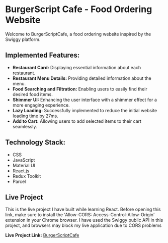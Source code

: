 # BurgerScript Cafe - Food Ordering Website

Welcome to BurgerScriptCafe, a food ordering website inspired by the Swiggy platform.

## Implemented Features:

- **Restaurant Card:** Displaying essential information about each restaurant.
- **Restaurant Menu Details:** Providing detailed information about the menu.
- **Food Searching and Filtration:** Enabling users to easily find their desired food items.
- **Shimmer UI:** Enhancing the user interface with a shimmer effect for a more engaging experience.
- **Lazy Loading:** Successfully implemented to reduce the initial website loading time by 27ms.
- **Add to Cart:** Allowing users to add selected items to their cart seamlessly.

## Technology Stack:

- CSS
- JavaScript
- Material UI
- React.js
- Redux Toolkit
- Parcel


## Live Project
This is the live project I have built while learning React. Before opening this link, make sure to install the 'Allow-CORS: Access-Control-Allow-Origin' extension in your Chrome browser. I have used the Swiggy public API in this project, and browsers may block my live application due to CORS problems

**Live Project Link:** [BurgerScriptCafe](https://burgerscriptcafe.vercel.app/)
